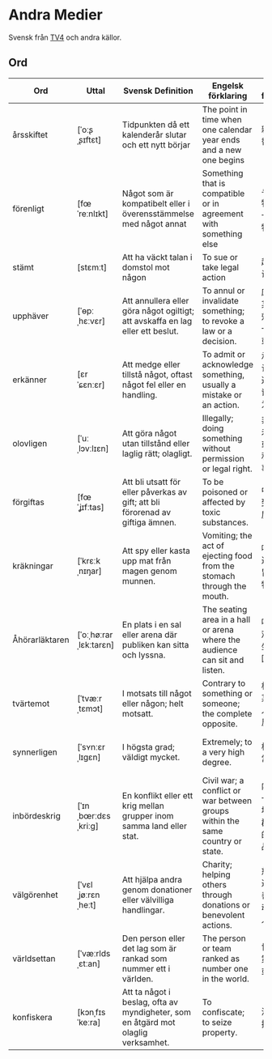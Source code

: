 # Andra Medier
Svensk från [TV4](https://www.tv4.se/) och andra källor.

## Ord

| Ord         | Uttal              | Svensk Definition                                             | Engelsk förklaring                            | Kinesisk förklaring    | Exempel mening                                               |
|-------------|--------------------|----------------------------------------------------------------|-----------------------------------------------|------------------------|--------------------------------------------------------------|
| årsskiftet  | [ˈoːʂˌʂɪftɛt]      | Tidpunkten då ett kalenderår slutar och ett nytt börjar        | The point in time when one calendar year ends and a new one begins | 新旧年交替时刻           | Vi planerar att flytta till den nya lägenheten vid årsskiftet. |
| förenligt | [fœˈreːnlɪkt] | Något som är kompatibelt eller i överensstämmelse med något annat | Something that is compatible or in agreement with something else | 与其他事物兼容或一致的事物 | Hans idéer var inte förenliga med företagets värderingar. |
| stämt | [stɛmːt] | Att ha väckt talan i domstol mot någon | To sue or take legal action | 起诉，诉讼 | Han har stämt företaget för kontraktsbrott. |
| upphäver | [ˈɵpːˌhɛːvɛr] | Att annullera eller göra något ogiltigt; att avskaffa en lag eller ett beslut. | To annul or invalidate something; to revoke a law or a decision. | 废除或使某事无效；撤销一项法律或决定。 | Domstolen upphäver beslutet om att stänga skolan. |
| erkänner | [ɛrˈɕɛnːɛr] | Att medge eller tillstå något, oftast något fel eller en handling. | To admit or acknowledge something, usually a mistake or an action. | 承认或供认某事，通常是错误或行为。 | Han erkände sitt misstag och bad om ursäkt. |
| olovligen | [ˈuːˌlɔvːlɪɛn] | Att göra något utan tillstånd eller laglig rätt; olagligt. | Illegally; doing something without permission or legal right. | 非法地；未经许可或法律权利做某事。 | Han blev åtalad för att ha olovligen tagit sig in på området. |
| förgiftas | [fœˈʝɪfːtas] | Att bli utsatt för eller påverkas av gift; att bli förorenad av giftiga ämnen. | To be poisoned or affected by toxic substances. | 中毒或受到有毒物质影响。 | Många djur förgiftas när de äter förorenad mat. |
| kräkningar | [ˈkrɛːkˌnɪŋar] | Att spy eller kasta upp mat från magen genom munnen. | Vomiting; the act of ejecting food from the stomach through the mouth. | 呕吐；通过口腔将胃中的食物排出。 | Efter att ha ätit dålig mat fick hon kraftiga kräkningar. |
| Åhörarläktaren | [ˈoːˌhøːrarˌlɛkːtarɛn] | En plats i en sal eller arena där publiken kan sitta och lyssna. | The seating area in a hall or arena where the audience can sit and listen. | 听众席；观众可以坐下听的区域。 | Åhörarläktaren var fullsatt under kvällens debatt. |
| tvärtemot | [ˈtvæːrˌtɛmɔt] | I motsats till något eller någon; helt motsatt. | Contrary to something or someone; the complete opposite. | 相反；与某事或某人完全相反。 | Tvärtemot vad vi trodde, gick det riktigt bra på mötet. |
| synnerligen | [ˈsʏnːɛrˌlɪɡɛn] | I högsta grad; väldigt mycket. | Extremely; to a very high degree. | 极其；非常。 | Han är en synnerligen begåvad musiker. |
| inbördeskrig | [ˈɪnˌbœrːdɛsˌkriːg] | En konflikt eller ett krig mellan grupper inom samma land eller stat. | Civil war; a conflict or war between groups within the same country or state. | 内战；同一国家或地区内部群体之间的冲突或战争。 | Landet har lidit av ett långt och blodigt inbördeskrig. |
| välgörenhet | [ˈvɛlˌjøːrɛnˌheːt] | Att hjälpa andra genom donationer eller välvilliga handlingar. | Charity; helping others through donations or benevolent actions. | 慈善；通过捐赠或善意的行动帮助他人。 | Företaget donerade pengar till välgörenhet för att stödja behövande. |
| världsettan | [ˈvæːrldsˌɛtːan] | Den person eller det lag som är rankad som nummer ett i världen. | The person or team ranked as number one in the world. | 世界排名第一的人或队伍。 | Hon är nu världsettan i damtennis efter sin senaste seger. |
| konfiskera | [kɔnˌfɪsˈkeːra] | Att ta något i beslag, ofta av myndigheter, som en åtgärd mot olaglig verksamhet. | To confiscate; to seize property. | 没收；扣押。 | Polisen konfiskerade de stulna varorna från misstänkta tjuvar. |
